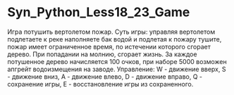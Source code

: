 # Syn_Python_Less18_23_Game
Игра потушить вертолетом пожар.
Суть игры: управляя вертолетом подлетаете к реке наполняете бак водой и подлетая к пожару тушите, пожар имеет ограниченное время, по истечении которого сгорает дерево.
При попадании на молнию, сгорает жизнь. 
За каждое потушенное дерево начисляется 100 очков, при наборе 5000 возможен апгрейт водоизмещения на заводе.
Управление: W - движение вверх, S - движение вниз, A - движение влево, D - движение вправо, Q - сохранение игры, E - восстановление игры из сохраненного.
